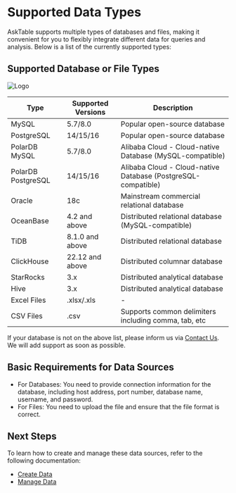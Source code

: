 # Supported Data Types

AskTable supports multiple types of databases and files, making it convenient for you to flexibly integrate different data for queries and analysis. Below is a list of the currently supported types:

## Supported Database or File Types

<div className="img-center xlarge">
  <img src="/img/asktable/at_datasource_supported_1.png" alt="Logo" />
</div>

| Type           | Supported Versions | Description                          |
|----------------|--------------------|--------------------------------------|
| MySQL          | 5.7/8.0            | Popular open-source database         |
| PostgreSQL     | 14/15/16           | Popular open-source database         |
| PolarDB MySQL  | 5.7/8.0            | Alibaba Cloud - Cloud-native Database (MySQL-compatible) |
| PolarDB PostgreSQL | 14/15/16 | Alibaba Cloud - Cloud-native Database (PostgreSQL-compatible) |
| Oracle         | 18c                | Mainstream commercial relational database |
| OceanBase      | 4.2 and above      | Distributed relational database (MySQL-compatible) |
| TiDB           | 8.1.0 and above    | Distributed relational database      |
| ClickHouse     | 22.12 and above    | Distributed columnar database        |
| StarRocks      | 3.x                | Distributed analytical database      |
| Hive           | 3.x                | Distributed analytical database      |
| Excel Files    | .xlsx/.xls         | -                                    |
| CSV Files      | .csv               | Supports common delimiters including comma, tab, etc |

If your database is not on the above list, please inform us via [Contact Us](https://datamini.feishu.cn/share/base/form/shrcnN0w5jjFDQ40GSuE8XHVRMf). We will add support as soon as possible.

## Basic Requirements for Data Sources

- For Databases: You need to provide connection information for the database, including host address, port number, database name, username, and password.
- For Files: You need to upload the file and ensure that the file format is correct.

## Next Steps

To learn how to create and manage these data sources, refer to the following documentation:

- [Create Data](./create-datasource.md)
- [Manage Data](./manage-datasources.md)